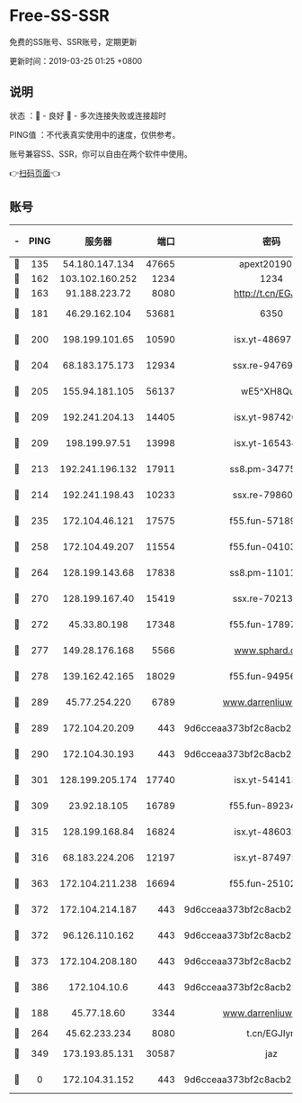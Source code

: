 # Free-SS-SSR

免费的SS账号、SSR账号，定期更新

更新时间：2019-03-25 01:25 +0800

## 说明

状态     ：🙂 - 良好 🙁 - 多次连接失败或连接超时

PING值   ：不代表真实使用中的速度，仅供参考。

账号兼容SS、SSR，你可以自由在两个软件中使用。

👉[扫码页面](https://liesauer.github.io/Free-SS-SSR/)👈

## 账号

|-|PING|服务器|端口|密码|加密方式|区域|
|:----:|:----:|:-----:|-----:|:----:|:----:|:----:|
|🙂|135|54.180.147.134|47665|apext2019001|chacha20|KR|
|🙂|162|103.102.160.252|1234|1234|rc4-md5|JP|
|🙂|163|91.188.223.72|8080|http://t.cn/EGJIyrl|rc4-md5|RU|
|🙂|181|46.29.162.104|53681|6350|aes-128-ctr|RU|
|🙂|200|198.199.101.65|10590|isx.yt-48697110|aes-256-cfb|US|
|🙂|204|68.183.175.173|12934|ssx.re-94769428|aes-256-cfb|US|
|🙂|205|155.94.181.105|56137|wE5^XH8Quw|aes-256-cfb|US|
|🙂|209|192.241.204.13|14405|isx.yt-98742023|aes-256-cfb|US|
|🙂|209|198.199.97.51|13998|isx.yt-16543494|aes-256-cfb|US|
|🙂|213|192.241.196.132|17911|ss8.pm-34775543|aes-256-cfb|US|
|🙂|214|192.241.198.43|10233|ssx.re-79860018|aes-256-cfb|US|
|🙂|235|172.104.46.121|17575|f55.fun-57189155|aes-256-cfb|SG|
|🙂|258|172.104.49.207|11554|f55.fun-04103964|aes-256-cfb|SG|
|🙂|264|128.199.143.68|17838|ss8.pm-11011315|aes-256-cfb|SG|
|🙂|270|128.199.167.40|15419|ssx.re-70213578|aes-256-cfb|SG|
|🙂|272|45.33.80.198|17348|f55.fun-17897030|aes-256-cfb|US|
|🙂|277|149.28.176.168|5566|www.sphard.com|aes-256-cfb|AU|
|🙂|278|139.162.42.165|18029|f55.fun-94956847|aes-256-cfb|SG|
|🙂|289|45.77.254.220|6789|www.darrenliuwei.com|aes-256-cfb|SG|
|🙂|289|172.104.20.209|443|9d6cceaa373bf2c8acb22e60b6a58be6|aes-256-cfb|US|
|🙂|290|172.104.30.193|443|9d6cceaa373bf2c8acb22e60b6a58be6|aes-256-cfb|US|
|🙂|301|128.199.205.174|17740|isx.yt-54141356|aes-256-cfb|SG|
|🙂|309|23.92.18.105|16789|f55.fun-89234249|aes-256-cfb|US|
|🙂|315|128.199.168.84|16824|isx.yt-48603215|aes-256-cfb|SG|
|🙂|316|68.183.224.206|12197|isx.yt-87497572|aes-256-cfb|SG|
|🙂|363|172.104.211.238|16694|f55.fun-25102776|aes-256-cfb|US|
|🙂|372|172.104.214.187|443|9d6cceaa373bf2c8acb22e60b6a58be6|aes-256-cfb|US|
|🙂|372|96.126.110.162|443|9d6cceaa373bf2c8acb22e60b6a58be6|aes-256-cfb|US|
|🙂|373|172.104.208.180|443|9d6cceaa373bf2c8acb22e60b6a58be6|aes-256-cfb|US|
|🙂|386|172.104.10.6|443|9d6cceaa373bf2c8acb22e60b6a58be6|aes-256-cfb|US|
|🙂|188|45.77.18.60|3344|www.darrenliuwei.com|aes-256-cfb|JP|
|🙂|264|45.62.233.234|8080|t.cn/EGJIyrl|rc4-md5|CA|
|🙂|349|173.193.85.131|30587|jaz|aes-256-cfb|US|
|🙁|0|172.104.31.152|443|9d6cceaa373bf2c8acb22e60b6a58be6|aes-256-cfb|US|
